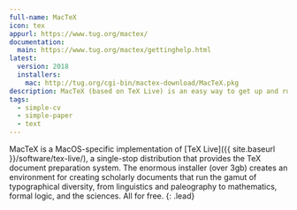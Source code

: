 ```yaml
---
full-name: MacTeX
icon: tex
appurl: https://www.tug.org/mactex/
documentation:
  main: https://www.tug.org/mactex/gettinghelp.html
latest:
  version: 2018
  installers:
    mac: http://tug.org/cgi-bin/mactex-download/MacTeX.pkg
description: MacTeX (based on TeX Live) is an easy way to get up and running with the TeX document production system.
tags:
  - simple-cv
  - simple-paper
  - text
---
```


MacTeX is a MacOS-specific implementation of [TeX Live]({{ site.baseurl }}/software/tex-live/), a
single-stop distribution that provides the TeX document preparation system.
The enormous installer (over 3gb) creates an environment for creating
scholarly documents that run the gamut of typographical diversity, from
linguistics and paleography to mathematics, formal logic, and the sciences.
All for free.
{: .lead}
